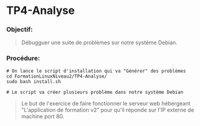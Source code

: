 # TP4-Analyse

### Objectif:

> Débugguer une suite de problèmes sur notre système Debian.

### Procédure:

```
# On lance le script d'installation qui va "Générer" des problèmes
cd FormationLinuxNiveau2/TP4-Analyse/
sudo bash install.sh

# Le script va créer plusieurs problème dans notre système Debian
```
>Le but de l'exercice de faire fonctionner le serveur web hébergeant "L'application de formation v2" pour qu'il réponde  sur l'IP externe de machine port 80. 


